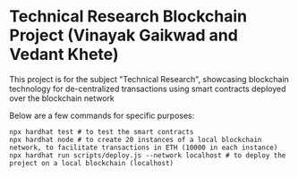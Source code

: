 # Technical Research Blockchain Project (Vinayak Gaikwad and Vedant Khete)

This project is for the subject "Technical Research", showcasing blockchain technology for de-centralized transactions using smart contracts deployed over the blockchain network

Below are a few commands for specific purposes:

```shell
npx hardhat test # to test the smart contracts
npx hardhat node # to create 20 instances of a local blockchain network, to facilitate transactions in ETH (10000 in each instance)
npx hardhat run scripts/deploy.js --network localhost # to deploy the project on a local blockchain (localhost)
```
